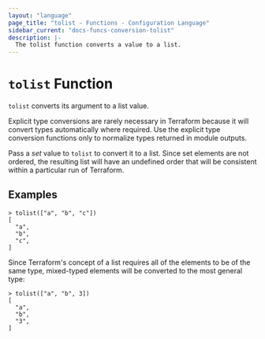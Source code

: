 ```yaml
---
layout: "language"
page_title: "tolist - Functions - Configuration Language"
sidebar_current: "docs-funcs-conversion-tolist"
description: |-
  The tolist function converts a value to a list.
---
```


# `tolist` Function

`tolist` converts its argument to a list value.

Explicit type conversions are rarely necessary in Terraform because it will
convert types automatically where required. Use the explicit type conversion
functions only to normalize types returned in module outputs.

Pass a _set_ value to `tolist` to convert it to a list. Since set elements are
not ordered, the resulting list will have an undefined order that will be
consistent within a particular run of Terraform.

## Examples

```
> tolist(["a", "b", "c"])
[
  "a",
  "b",
  "c",
]
```

Since Terraform's concept of a list requires all of the elements to be of the
same type, mixed-typed elements will be converted to the most general type:

```
> tolist(["a", "b", 3])
[
  "a",
  "b",
  "3",
]
```
